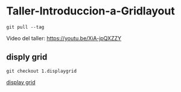 # Taller-Introduccion-a-Gridlayout
```
git pull --tag
```
Video del taller: https://youtu.be/XiA-jpQXZZY



## disply grid
```
git checkout 1.displaygrid
```
[display grid](https://github.com/PerfeccionDigital/Workshop-Introduccion-a-Gridlayout/tree/1.displaygrid)




